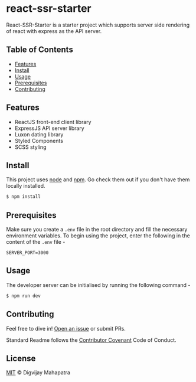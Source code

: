 # react-ssr-starter

React-SSR-Starter is a starter project which supports server side rendering of react with express as the API server.

## Table of Contents

- [Features](#features)
- [Install](#install)
- [Usage](#usage)
- [Prerequisites](#prerequisites)
- [Contributing](#contributing)

## Features

- ReactJS front-end client library
- ExpressJS API server library
- Luxon dating library
- Styled Components
- SCSS styling

## Install

This project uses [node](http://nodejs.org) and [npm](https://npmjs.com). Go check them out if you don't have them locally installed.

```sh
$ npm install
```

## Prerequisites

Make sure you create a `.env` file in the root directory and fill the necessary environment variables. To begin using the project, enter the following in the content of the `.env` file -

```env
SERVER_PORT=3000
```

## Usage

The developer server can be initialised by running the following command - 

```sh
$ npm run dev
```

## Contributing

Feel free to dive in! [Open an issue](https://github.com/thediggu/react-ssr-starter/issues/new/choose) or submit PRs.

Standard Readme follows the [Contributor Covenant](http://contributor-covenant.org/version/1/3/0/) Code of Conduct.

## License

[MIT](LICENSE) © Digvijay Mahapatra
